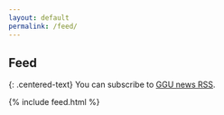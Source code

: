 ```yaml
---
layout: default
permalink: /feed/
---
```


## Feed

{: .centered-text}
You can subscribe to [GGU news RSS](/rss.xml).

{% include feed.html %}

